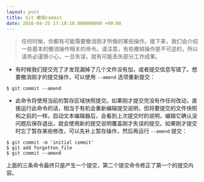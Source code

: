 ```yaml
---
layout: post
title: Git 撤销commit
date: 2016-04-25 17:19:18.000000000 +09:00
---
```


> 任何时候，你都有可能需要撤消刚才所做的某些操作。接下来，我们会介绍一些基本的撤消操作相关的命令。请注意，有些撤销操作是不可逆的，所以请务必谨慎小心，一旦失误，就有可能丢失部分工作成果。

- 有时候我们提交完了才发现漏掉了几个文件没有加，或者提交信息写错了。想要撤消刚才的提交操作，可以使用 `--amend` 选项重新提交：

```
$ git commit --amend
```
- 此命令将使用当前的暂存区域快照提交。如果刚才提交完没有作任何改动，直接运行此命令的话，相当于有机会重新编辑提交说明，但将要提交的文件快照和之前的一样。启动文本编辑器后，会看到上次提交时的说明，编辑它确认没问题后保存退出，就会使用新的提交说明覆盖刚才失误的提交。如果刚才提交时忘了暂存某些修改，可以先补上暂存操作，然后再运行 `--amend` 提交：

```
$ git commit -m 'initial commit'
$ git add forgotten_file
$ git commit --amend
```
上面的三条命令最终只是产生一个提交，第二个提交命令修正了第一个的提交内容。



